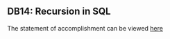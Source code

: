 ## DB14: Recursion in SQL

The statement of accomplishment can be viewed [here](DB14_Statement.pdf)

